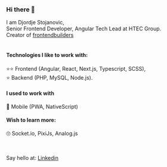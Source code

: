 ### Hi there 👋

I am Djordje Stojanovic,<br/>
Senior Frontend Developer, Angular Tech Lead at HTEC Group.<br/>
Creator of [frontendbuilders](https://frontendbuilders.com/)<br/><br/>

#### Technologies I like to work with:<br/>
⭐️⭐️ Frontend (Angular, React, Next.js, Typescript, SCSS),<br/>
⭐️ Backend (PHP, MySQL, Node.js).<br/>


#### I used to work with<br/>
📱 Mobile (PWA, NativeScript)<br/>


#### Wish to learn more:<br/>
🙄 Socket.io, PixiJs, Analog.js<br/>

<br/><br/>
Say hello at: [Linkedin](https://www.linkedin.com/in/djordje100janovic/)

<!--
**100janovic/100janovic** is a ✨ _special_ ✨ repository because its `README.md` (this file) appears on your GitHub profile.

Here are some ideas to get you started:

- 🔭 I’m currently working on ...
- 🌱 I’m currently learning ...
- 👯 I’m looking to collaborate on ...
- 🤔 I’m looking for help with ...
- 💬 Ask me about ...
- 📫 How to reach me: ...
- 😄 Pronouns: ...
- ⚡ Fun fact: ...
-->
